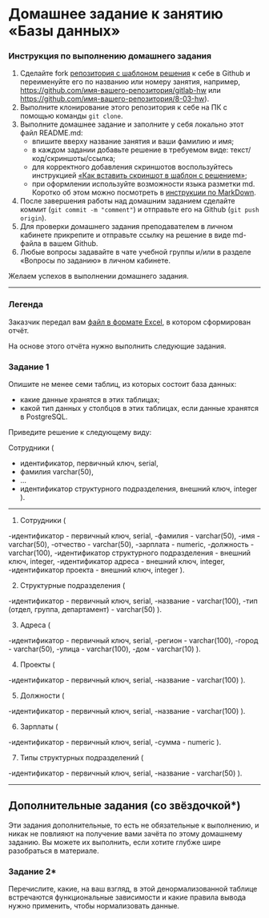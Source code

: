 # Домашнее задание к занятию «Базы данных»

### Инструкция по выполнению домашнего задания

1. Сделайте fork [репозитория c шаблоном решения](https://github.com/netology-code/sys-pattern-homework) к себе в Github и переименуйте его по названию или номеру занятия, например, https://github.com/имя-вашего-репозитория/gitlab-hw или https://github.com/имя-вашего-репозитория/8-03-hw).
2. Выполните клонирование этого репозитория к себе на ПК с помощью команды `git clone`.
3. Выполните домашнее задание и заполните у себя локально этот файл README.md:
   - впишите вверху название занятия и ваши фамилию и имя;
   - в каждом задании добавьте решение в требуемом виде: текст/код/скриншоты/ссылка;
   - для корректного добавления скриншотов воспользуйтесь инструкцией [«Как вставить скриншот в шаблон с решением»](https://github.com/netology-code/sys-pattern-homework/blob/main/screen-instruction.md);
   - при оформлении используйте возможности языка разметки md. Коротко об этом можно посмотреть в [инструкции по MarkDown](https://github.com/netology-code/sys-pattern-homework/blob/main/md-instruction.md).
4. После завершения работы над домашним заданием сделайте коммит (`git commit -m "comment"`) и отправьте его на Github (`git push origin`).
5. Для проверки домашнего задания преподавателем в личном кабинете прикрепите и отправьте ссылку на решение в виде md-файла в вашем Github.
6. Любые вопросы задавайте в чате учебной группы и/или в разделе «Вопросы по заданию» в личном кабинете.

Желаем успехов в выполнении домашнего задания.

---
### Легенда

Заказчик передал вам [файл в формате Excel](https://github.com/netology-code/sdb-homeworks/blob/main/resources/hw-12-1.xlsx), в котором сформирован отчёт. 

На основе этого отчёта нужно выполнить следующие задания.

### Задание 1

Опишите не менее семи таблиц, из которых состоит база данных:

- какие данные хранятся в этих таблицах;
- какой тип данных у столбцов в этих таблицах, если данные хранятся в PostgreSQL.

Приведите решение к следующему виду:

Сотрудники (

- идентификатор, первичный ключ, serial,
- фамилия varchar(50),
- ...
- идентификатор структурного подразделения, внешний ключ, integer ).

---

1. Сотрудники ( 
 
-идентификатор - первичный ключ, serial, 
-фамилия - varchar(50), 
-имя - varchar(50), 
-отчество - varchar(50), 
-зарплата - numeric, 
-должность - varchar(100), 
-идентификатор структурного подразделения - внешний ключ, integer, 
-идентификатор адреса - внешний ключ, integer, 
-идентификатор проекта - внешний ключ, integer ).
 
2. Структурные подразделения ( 
 
-идентификатор - первичный ключ, serial, 
-название - varchar(100), 
-тип (отдел, группа, департамент) - varchar(50) ). 
 
3. Адреса ( 
 
-идентификатор - первичный ключ, serial, 
-регион - varchar(100), 
-город - varchar(50), 
-улица - varchar(100), 
-дом - varchar(10) ). 
 
4. Проекты ( 
 
-идентификатор - первичный ключ, serial, 
-название - varchar(100) ). 
 
5. Должности (
 
-идентификатор - первичный ключ, serial, 
-название - varchar(100) ). 
 
6. Зарплаты (
 
-идентификатор - первичный ключ, serial, 
-сумма - numeric ). 
 
7. Типы структурных подразделений ( 
 
-идентификатор - первичный ключ, serial, 
-название - varchar(50) ).

---
## Дополнительные задания (со звёздочкой*)
Эти задания дополнительные, то есть не обязательные к выполнению, и никак не повлияют на получение вами зачёта по этому домашнему заданию. Вы можете их выполнить, если хотите глубже шире разобраться в материале.


### Задание 2*

Перечислите, какие, на ваш взгляд, в этой денормализованной таблице встречаются функциональные зависимости и какие правила вывода нужно применить, чтобы нормализовать данные.
